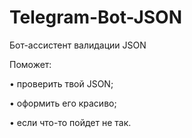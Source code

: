 # Telegram-Bot-JSON
Бот-ассистент валидации JSON

Поможет:

• проверить твой JSON;

• оформить его красиво;

• если что-то пойдет не так.
